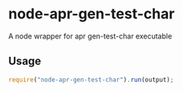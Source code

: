 # node-apr-gen-test-char

A node wrapper for apr gen-test-char executable

## Usage

```` javascript
require("node-apr-gen-test-char").run(output);
````
